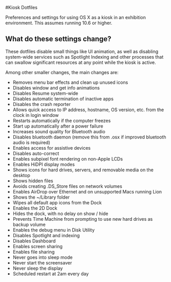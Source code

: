 #Kiosk Dotfiles

Preferences and settings for using OS X as a kiosk in an exhibition environment. This assumes running 10.6 or higher.

## What do these settings change?

These dotfiles disable small things like UI animation, as well as disabling system-wide services such as Spotlight Indexing and other processes that can swallow significant resources at any point while the kiosk is active.


Among other smaller changes, the main changes are:

* Removes menu bar effects and clean up unused icons
* Disables window and get info animations
* Disables Resume system-wide
* Disables automatic termination of inactive apps
* Disables the crash reporter
* Allows quick access to IP address, hostname, OS version, etc. from the clock in login window
* Restarts automatically if the computer freezes
* Start up automatically after a power failure
* Increases sound quality for Bluetooth audio
* Disables bluetooth daemon (remove this from .osx if improved bluetooth audio is required)
* Enables access for assistive devices
* Disables auto-correct
* Enables subpixel font rendering on non-Apple LCDs
* Enables HiDPI display modes
* Shows icons for hard drives, servers, and removable media on the desktop
* Shows hidden files
* Avoids creating .DS_Store files on network volumes
* Enables AirDrop over Ethernet and on unsupported Macs running Lion
* Shows the ~/Library folder
* Wipes all default app icons from the Dock
* Enables the 2D Dock
* Hides the dock, with no delay on show / hide
* Prevents Time Machine from prompting to use new hard drives as backup volume
* Enables the debug menu in Disk Utility
* Disables Spotlight and indexing
* Disables Dashboard
* Enables screen sharing
* Enables file sharing
* Never goes into sleep mode
* Never start the screensaver
* Never sleep the display
* Scheduled restart at 2am every day